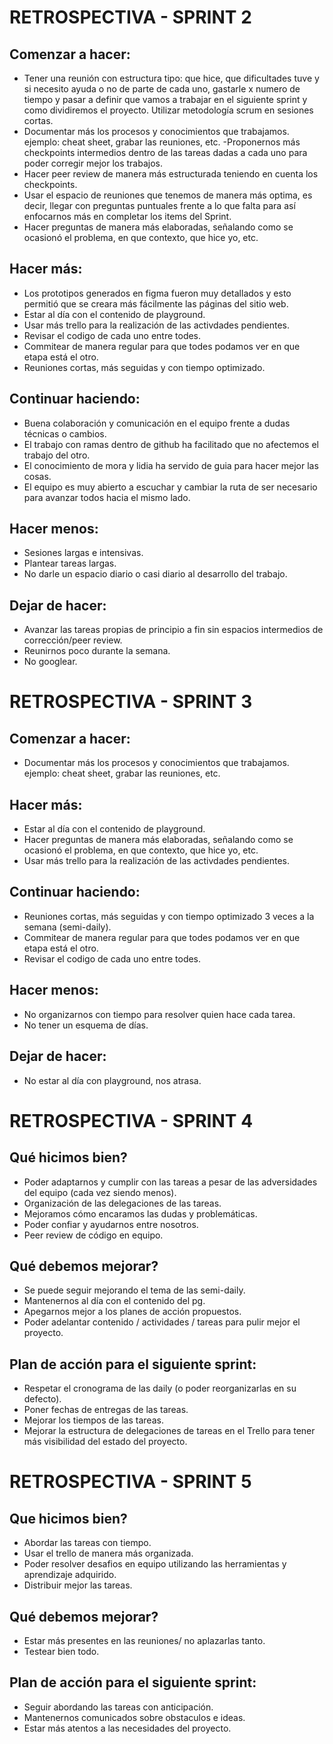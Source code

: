 # RETROSPECTIVA - SPRINT 2  
   
## Comenzar a hacer:
- Tener una reunión con estructura tipo: que hice, que dificultades tuve y si necesito ayuda o no de parte de cada uno, gastarle x numero de tiempo y pasar a definir que vamos a trabajar en el siguiente sprint y como dividiremos el proyecto. Utilizar metodología scrum en sesiones cortas.
- Documentar más los procesos y conocimientos que trabajamos. ejemplo: cheat sheet, grabar las reuniones, etc.
-Proponernos más checkpoints intermedios dentro de las tareas dadas a cada uno para poder corregir mejor los trabajos.
- Hacer peer review de manera más estructurada teniendo en cuenta los checkpoints.
- Usar el espacio de reuniones que tenemos de manera más optima, es decir, llegar con preguntas puntuales frente a lo que falta para así enfocarnos más en completar los items del Sprint. 
- Hacer preguntas de manera más elaboradas, señalando como se ocasionó el problema, en que contexto, que hice yo, etc.

## Hacer más:
- Los prototipos generados en figma fueron muy detallados y esto permitió que se creara más fácilmente las páginas del sitio web.
- Estar al día con el contenido de playground.
- Usar más trello para la realización de las activdades pendientes.
- Revisar el codigo de cada uno entre todes.
- Commitear de manera regular para que todes podamos ver en que etapa está el otro.
- Reuniones cortas, más seguidas y con tiempo optimizado.

## Continuar haciendo:
- Buena colaboración y comunicación en el equipo frente a dudas técnicas o cambios.
- El trabajo con ramas dentro de github ha facilitado que no afectemos el trabajo del otro.
- El conocimiento de mora y lidia ha servido de guia para hacer mejor las cosas.
- El equipo es muy abierto a escuchar y cambiar la ruta de ser necesario para avanzar todos hacia el mismo lado.
 
## Hacer menos:
- Sesiones largas e intensivas.
- Plantear tareas largas.
- No darle un espacio diario o casi diario al desarrollo del trabajo.
 
## Dejar de hacer:
- Avanzar las tareas propias de principio a fin sin espacios intermedios de corrección/peer review.
- Reunirnos poco durante la semana.
- No googlear.

# RETROSPECTIVA - SPRINT 3 
   
## Comenzar a hacer:
-  Documentar más los procesos y conocimientos que trabajamos. ejemplo: cheat sheet, grabar las reuniones, etc.
 

## Hacer más:
-  Estar al día con el contenido de playground.
-  Hacer preguntas de manera más elaboradas, señalando como se ocasionó el problema, en que contexto, que hice yo, etc.
-  Usar más trello para la realización de las activdades pendientes.

## Continuar haciendo:
- Reuniones cortas, más seguidas y con tiempo optimizado 3 veces a la semana (semi-daily).
- Commitear de manera regular para que todes podamos ver en que etapa está el otro.
- Revisar el codigo de cada uno entre todes.
 
## Hacer menos:
- No organizarnos con tiempo para resolver quien hace cada tarea.
- No tener un esquema de días.

## Dejar de hacer:
- No estar al día con playground, nos atrasa.


# RETROSPECTIVA - SPRINT 4

## Qué hicimos bien?
- Poder adaptarnos y cumplir con las tareas a pesar de las adversidades del equipo (cada vez siendo menos).
- Organización de las delegaciones de las tareas.
- Mejoramos cómo encaramos las dudas y problemáticas.
- Poder confiar y ayudarnos entre nosotros.
- Peer review de código en equipo.

## Qué debemos mejorar? 
- Se puede seguir mejorando el tema de las semi-daily.
- Mantenernos al día con el contenido del pg.
- Apegarnos mejor a los planes de acción propuestos.
- Poder adelantar contenido / actividades / tareas para pulir mejor el proyecto.

## Plan de acción para el siguiente sprint: 
- Respetar el cronograma de las daily (o poder reorganizarlas en su defecto).
- Poner fechas de entregas de las tareas.
- Mejorar los tiempos de las tareas.
- Mejorar la estructura de delegaciones de tareas en el Trello para tener más visibilidad del estado del proyecto.


# RETROSPECTIVA - SPRINT 5

## Que hicimos bien?
- Abordar las tareas con tiempo.
- Usar el trello de manera más organizada.
- Poder resolver desafios en equipo utilizando las herramientas y aprendizaje adquirido.
- Distribuir mejor las tareas.

## Qué debemos mejorar? 
- Estar más presentes en las reuniones/ no aplazarlas tanto.
- Testear bien todo.

## Plan de acción para el siguiente sprint: 
- Seguir abordando las tareas con anticipación.
- Mantenernos comunicados sobre obstaculos e ideas.
- Estar más atentos a las necesidades del proyecto.


